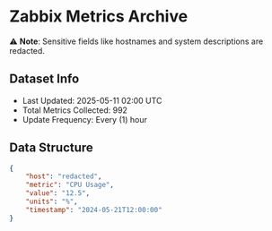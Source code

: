 # Zabbix Metrics Archive

⚠️ **Note**: Sensitive fields like hostnames and system descriptions are redacted.

## Dataset Info
- Last Updated: 2025-05-11 02:00 UTC
- Total Metrics Collected: 992
- Update Frequency: Every (1) hour

## Data Structure
```json
{
    "host": "redacted",
    "metric": "CPU Usage",
    "value": "12.5",
    "units": "%",
    "timestamp": "2024-05-21T12:00:00"
}
```
